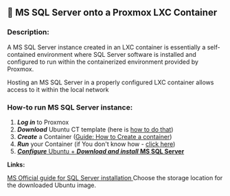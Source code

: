 ## 💾 MS SQL Server onto a Proxmox LXC Container

### **Description**: 
<div>A MS SQL Server instance created in an LXC container is essentially a self-contained environment where SQL Server software is installed and configured to run within the containerized environment provided by Proxmox.

Hosting an MS SQL Server in a properly configured LXC container allows access to it within the local network
</div>

### **How-to run MS SQL Server instance:**<br>
1.  ***Log in*** to Proxmox<br>
2.  ***Download*** Ubuntu CT template (here is [how to do that](www.google.pl))<br>
3.  ***Create*** a Container ([Guide: How to Create a container](MS%20SQL%20on%20Proxmox/Create%20Container%20-%20Ubuntu%20Template.md))<br>
4.  ***Run*** your Container (if You don't know how - [click here](How%20to%3A%20Start%20Container.md))<br>
5.  [***Configure***  Ubuntu + ***Download and install*** **MS SQL Server**](MS%20SQL%20on%20Proxmox/Setup%20Ubuntu%20installation%20MS%20SQL%20Server.md)




 **Links:**

[MS Official guide for SQL Server installation ](https://learn.microsoft.com/en-us/sql/linux/quickstart-install-connect-ubuntu?view=sql-server-ver16&tabs=ubuntu2204)
Choose the storage location for the downloaded Ubuntu image.
